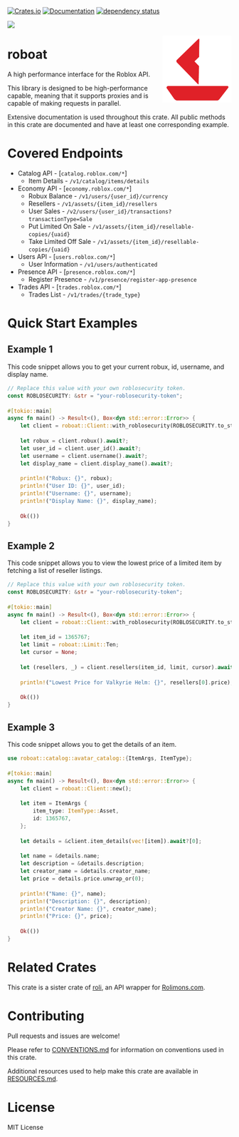 [![Crates.io](https://img.shields.io/crates/v/roboat.svg)](https://crates.io/crates/roboat)
[![Documentation](https://docs.rs/roboat/badge.svg)](https://docs.rs/roboat/)
[![dependency status](https://deps.rs/repo/github/chloe-woahie/roboat/status.svg)](https://deps.rs/repo/github/chloe-woahie/roboat)

[![](https://dcbadge.vercel.app/api/server/QmBEgPaFSD)](https://discord.gg/QmBEgPaFSD)

<img align="right" src="images/icon.png" height="150px" alt="roboat logo">

# roboat
A high performance interface for the Roblox API.

This library is designed to be high-performance capable, meaning that it supports proxies
and is capable of making requests in parallel.

Extensive documentation is used throughout this crate. 
All public methods in this crate are documented and have at least one corresponding example.

# Covered Endpoints
* Catalog API - [`catalog.roblox.com/*`]
    - Item Details - `/v1/catalog/items/details`
* Economy API - [`economy.roblox.com/*`]
    - Robux Balance - `/v1/users/{user_id}/currency`
    - Resellers - `/v1/assets/{item_id}/resellers`
    - User Sales - `/v2/users/{user_id}/transactions?transactionType=Sale`
    - Put Limited On Sale - `/v1/assets/{item_id}/resellable-copies/{uaid}`
    - Take Limited Off Sale - `/v1/assets/{item_id}/resellable-copies/{uaid}`
* Users API - [`users.roblox.com/*`]
    - User Information - `/v1/users/authenticated`
* Presence API - [`presence.roblox.com/*`]
    - Register Presence - `/v1/presence/register-app-presence`
* Trades API - [`trades.roblox.com/*`]
    - Trades List - `/v1/trades/{trade_type}`

# Quick Start Examples

## Example 1

This code snippet allows you to get your current robux, id, username, and display name.

```rust
// Replace this value with your own roblosecurity token.
const ROBLOSECURITY: &str = "your-roblosecurity-token";

#[tokio::main]
async fn main() -> Result<(), Box<dyn std::error::Error>> {
    let client = roboat::Client::with_roblosecurity(ROBLOSECURITY.to_string());

    let robux = client.robux().await?;
    let user_id = client.user_id().await?;
    let username = client.username().await?;
    let display_name = client.display_name().await?;    

    println!("Robux: {}", robux);
    println!("User ID: {}", user_id);
    println!("Username: {}", username);
    println!("Display Name: {}", display_name);

    Ok(())   
}
```

## Example 2

This code snippet allows you to view the lowest price of a limited item by
fetching a list of reseller listings.

```rust
// Replace this value with your own roblosecurity token.
const ROBLOSECURITY: &str = "your-roblosecurity-token";

#[tokio::main]
async fn main() -> Result<(), Box<dyn std::error::Error>> {
    let client = roboat::Client::with_roblosecurity(ROBLOSECURITY.to_string());

    let item_id = 1365767;
    let limit = roboat::Limit::Ten;
    let cursor = None;

    let (resellers, _) = client.resellers(item_id, limit, cursor).await?;

    println!("Lowest Price for Valkyrie Helm: {}", resellers[0].price);  

    Ok(())   
}
```

## Example 3

This code snippet allows you to get the details of an item.

```rust
use roboat::catalog::avatar_catalog::{ItemArgs, ItemType};

#[tokio::main]
async fn main() -> Result<(), Box<dyn std::error::Error>> {
    let client = roboat::Client::new();

    let item = ItemArgs {
        item_type: ItemType::Asset,
        id: 1365767,
    };

    let details = &client.item_details(vec![item]).await?[0];

    let name = &details.name;
    let description = &details.description;
    let creator_name = &details.creator_name;
    let price = details.price.unwrap_or(0);

    println!("Name: {}", name);
    println!("Description: {}", description);
    println!("Creator Name: {}", creator_name);
    println!("Price: {}", price);

    Ok(())   
}
```

# Related Crates
This crate is a sister crate of [roli](https://crates.io/crates/roli), an API wrapper for [Rolimons.com](https://www.rolimons.com/).

# Contributing
Pull requests and issues are welcome! 

Please refer to [CONVENTIONS.md](CONVENTIONS.md) for information on conventions used in this crate.

Additional resources used to help make this crate are available in [RESOURCES.md](RESOURCES.md).

# License
MIT License
